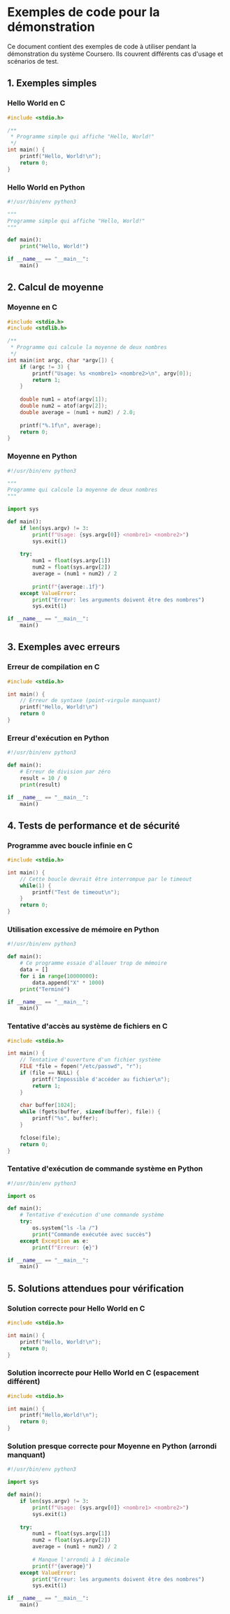 # Exemples de code pour la démonstration

Ce document contient des exemples de code à utiliser pendant la démonstration du système Coursero. Ils couvrent différents cas d'usage et scénarios de test.

## 1. Exemples simples

### Hello World en C
```c
#include <stdio.h>

/**
 * Programme simple qui affiche "Hello, World!"
 */
int main() {
    printf("Hello, World!\n");
    return 0;
}
```

### Hello World en Python
```python
#!/usr/bin/env python3

"""
Programme simple qui affiche "Hello, World!"
"""

def main():
    print("Hello, World!")

if __name__ == "__main__":
    main()
```

## 2. Calcul de moyenne

### Moyenne en C
```c
#include <stdio.h>
#include <stdlib.h>

/**
 * Programme qui calcule la moyenne de deux nombres
 */
int main(int argc, char *argv[]) {
    if (argc != 3) {
        printf("Usage: %s <nombre1> <nombre2>\n", argv[0]);
        return 1;
    }
    
    double num1 = atof(argv[1]);
    double num2 = atof(argv[2]);
    double average = (num1 + num2) / 2.0;
    
    printf("%.1f\n", average);
    return 0;
}
```

### Moyenne en Python
```python
#!/usr/bin/env python3

"""
Programme qui calcule la moyenne de deux nombres
"""

import sys

def main():
    if len(sys.argv) != 3:
        print(f"Usage: {sys.argv[0]} <nombre1> <nombre2>")
        sys.exit(1)
    
    try:
        num1 = float(sys.argv[1])
        num2 = float(sys.argv[2])
        average = (num1 + num2) / 2
        
        print(f"{average:.1f}")
    except ValueError:
        print("Erreur: les arguments doivent être des nombres")
        sys.exit(1)

if __name__ == "__main__":
    main()
```

## 3. Exemples avec erreurs

### Erreur de compilation en C
```c
#include <stdio.h>

int main() {
    // Erreur de syntaxe (point-virgule manquant)
    printf("Hello, World!\n")
    return 0
}
```

### Erreur d'exécution en Python
```python
#!/usr/bin/env python3

def main():
    # Erreur de division par zéro
    result = 10 / 0
    print(result)

if __name__ == "__main__":
    main()
```

## 4. Tests de performance et de sécurité

### Programme avec boucle infinie en C
```c
#include <stdio.h>

int main() {
    // Cette boucle devrait être interrompue par le timeout
    while(1) {
        printf("Test de timeout\n");
    }
    return 0;
}
```

### Utilisation excessive de mémoire en Python
```python
#!/usr/bin/env python3

def main():
    # Ce programme essaie d'allouer trop de mémoire
    data = []
    for i in range(10000000):
        data.append("X" * 1000)
    print("Terminé")

if __name__ == "__main__":
    main()
```

### Tentative d'accès au système de fichiers en C
```c
#include <stdio.h>

int main() {
    // Tentative d'ouverture d'un fichier système
    FILE *file = fopen("/etc/passwd", "r");
    if (file == NULL) {
        printf("Impossible d'accéder au fichier\n");
        return 1;
    }
    
    char buffer[1024];
    while (fgets(buffer, sizeof(buffer), file)) {
        printf("%s", buffer);
    }
    
    fclose(file);
    return 0;
}
```

### Tentative d'exécution de commande système en Python
```python
#!/usr/bin/env python3

import os

def main():
    # Tentative d'exécution d'une commande système
    try:
        os.system("ls -la /")
        print("Commande exécutée avec succès")
    except Exception as e:
        print(f"Erreur: {e}")

if __name__ == "__main__":
    main()
```

## 5. Solutions attendues pour vérification

### Solution correcte pour Hello World en C
```c
#include <stdio.h>

int main() {
    printf("Hello, World!\n");
    return 0;
}
```

### Solution incorrecte pour Hello World en C (espacement différent)
```c
#include <stdio.h>

int main() {
    printf("Hello,World!\n");
    return 0;
}
```

### Solution presque correcte pour Moyenne en Python (arrondi manquant)
```python
#!/usr/bin/env python3

import sys

def main():
    if len(sys.argv) != 3:
        print(f"Usage: {sys.argv[0]} <nombre1> <nombre2>")
        sys.exit(1)
    
    try:
        num1 = float(sys.argv[1])
        num2 = float(sys.argv[2])
        average = (num1 + num2) / 2
        
        # Manque l'arrondi à 1 décimale
        print(f"{average}")
    except ValueError:
        print("Erreur: les arguments doivent être des nombres")
        sys.exit(1)

if __name__ == "__main__":
    main()
```
